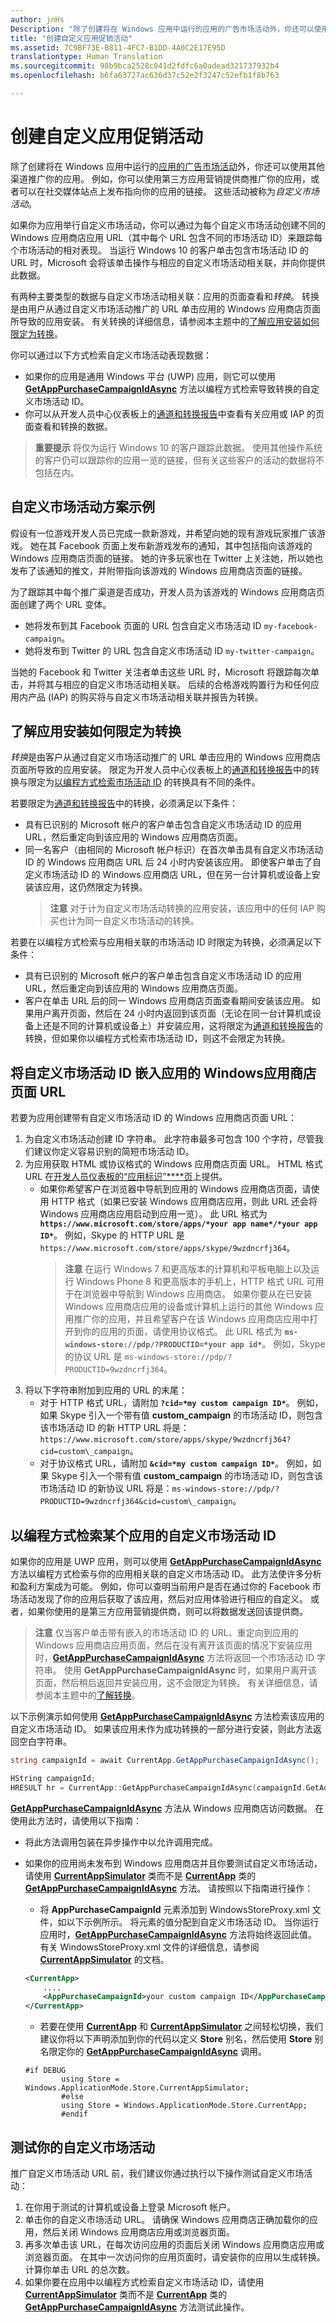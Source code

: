 ```yaml
---
author: jnHs
Description: "除了创建将在 Windows 应用中运行的应用的广告市场活动外，你还可以使用其他渠道推广你的应用。"
title: "创建自定义应用促销活动"
ms.assetid: 7C9BF73E-B811-4FC7-B1DD-4A0C2E17E95D
translationtype: Human Translation
ms.sourcegitcommit: 98b9bca2528c041d2fdfc6a0adead321737932b4
ms.openlocfilehash: b6fa63727ac636d37c52e2f3247c52efb1f8b763

---
```


# 创建自定义应用促销活动



除了创建将在 Windows 应用中运行的[应用的广告市场活动](create-an-ad-campaign-for-your-app.md)外，你还可以使用其他渠道推广你的应用。 例如，你可以使用第三方应用营销提供商推广你的应用，或者可以在社交媒体站点上发布指向你的应用的链接。 这些活动被称为*自定义市场活动*。

如果你为应用举行自定义市场活动，你可以通过为每个自定义市场活动创建不同的 Windows 应用商店应用 URL（其中每个 URL 包含不同的市场活动 ID）来跟踪每个市场活动的相对表现。 当运行 Windows 10 的客户单击包含市场活动 ID 的 URL 时，Microsoft 会将该单击操作与相应的自定义市场活动相关联，并向你提供此数据。

有两种主要类型的数据与自定义市场活动相关联：应用的页面查看和*转换*。 转换是由用户从通过自定义市场活动推广的 URL 单击应用的 Windows 应用商店页面所导致的应用安装。 有关转换的详细信息，请参阅本主题中的[了解应用安装如何限定为转换](#understanding-how-app-installs-qualify-as-conversions)。

你可以通过以下方式检索自定义市场活动表现数据：

-   如果你的应用是通用 Windows 平台 (UWP) 应用，则它可以使用 [**GetAppPurchaseCampaignIdAsync**](https://msdn.microsoft.com/library/windows/apps/mt186445) 方法以编程方式检索导致转换的自定义市场活动 ID。
-   你可以从开发人员中心仪表板上的[通道和转换报告](channels-and-conversions-report.md)中查看有关应用或 IAP 的页面查看和转换的数据。

> **重要提示** 将仅为运行 Windows 10 的客户跟踪此数据。 使用其他操作系统的客户仍可以跟踪你的应用一览的链接，但有关这些客户的活动的数据将不包括在内。

 

## 自定义市场活动方案示例


假设有一位游戏开发人员已完成一款新游戏，并希望向她的现有游戏玩家推广该游戏。 她在其 Facebook 页面上发布新游戏发布的通知，其中包括指向该游戏的 Windows 应用商店页面的链接。 她的许多玩家也在 Twitter 上关注她，所以她也发布了该通知的推文，并附带指向该游戏的 Windows 应用商店页面的链接。

为了跟踪其中每个推广渠道是否成功，开发人员为该游戏的 Windows 应用商店页面创建了两个 URL 变体。

-   她将发布到其 Facebook 页面的 URL 包含自定义市场活动 ID `my-facebook-campaign`。
-   她将发布到 Twitter 的 URL 包含自定义市场活动 ID `my-twitter-campaign`。

当她的 Facebook 和 Twitter 关注者单击这些 URL 时，Microsoft 将跟踪每次单击，并将其与相应的自定义市场活动相关联。 后续的合格游戏购置行为和任何应用内产品 (IAP) 的购买将与自定义市场活动相关联并报告为转换。

## 了解应用安装如何限定为转换


*转换*是由客户从通过自定义市场活动推广的 URL 单击应用的 Windows 应用商店页面所导致的应用安装。 限定为开发人员中心仪表板上的[通道和转换报告](channels-and-conversions-report.md)中的转换与限定为[以编程方式检索市场活动 ID](#programmatically) 的转换具有不同的条件。

若要限定为[通道和转换报告](channels-and-conversions-report.md)中的转换，必须满足以下条件：

-   具有已识别的 Microsoft 帐户的客户单击包含自定义市场活动 ID 的应用 URL，然后重定向到该应用的 Windows 应用商店页面。
-   同一名客户（由相同的 Microsoft 帐户标识）在首次单击具有自定义市场活动 ID 的 Windows 应用商店 URL 后 24 小时内安装该应用。 即使客户单击了自定义市场活动 ID 的 Windows 应用商店 URL，但在另一台计算机或设备上安装该应用，这仍然限定为转换。
    > **注意** 对于计为自定义市场活动转换的应用安装，该应用中的任何 IAP 购买也计为同一自定义市场活动的转换。

     

若要在以编程方式检索与应用相关联的市场活动 ID 时限定为转换，必须满足以下条件：

-   具有已识别的 Microsoft 帐户的客户单击包含自定义市场活动 ID 的应用 URL，然后重定向到该应用的 Windows 应用商店页面。
-   客户在单击 URL 后的同一 Windows 应用商店页面查看期间安装该应用。 如果用户离开页面，然后在 24 小时内返回到该页面（无论在同一台计算机或设备上还是不同的计算机或设备上）并安装应用，这将限定为[通道和转换报告](channels-and-conversions-report.md)的转换，但如果你以编程方式检索市场活动 ID，则这不会限定为转换。

## 将自定义市场活动 ID 嵌入应用的 Windows应用商店页面 URL


若要为应用创建带有自定义市场活动 ID 的 Windows 应用商店页面 URL：

1.  为自定义市场活动创建 ID 字符串。 此字符串最多可包含 100 个字符，尽管我们建议你定义容易识别的简短市场活动 ID。
2.  为应用获取 HTML 或协议格式的 Windows 应用商店页面 URL。 HTML 格式 URL 在[开发人员仪表板的“应用标识”****页](link-to-your-app.md)上提供。
    -   如果你希望客户在浏览器中导航到应用的 Windows 应用商店页面，请使用 HTTP 格式（如果已安装 Windows 应用商店应用，则此 URL 还会将 Windows 应用商店应用启动到应用一览）。 此 URL 格式为 **`https://www.microsoft.com/store/apps/*your app name*/*your app ID*`**。 例如，Skype 的 HTTP URL 是 `https://www.microsoft.com/store/apps/skype/9wzdncrfj364`。
        > **注意** 在运行 Windows 7 和更高版本的计算机和平板电脑上以及运行 Windows Phone 8 和更高版本的手机上，HTTP 格式 URL 可用于在浏览器中导航到 Windows 应用商店。
如果你要从在已安装 Windows 应用商店应用的设备或计算机上运行的其他 Windows 应用推广你的应用，并且希望客户在该 Windows 应用商店应用中打开到你的应用的页面，请使用协议格式。 此 URL 格式为 **`ms-windows-store://pdp/?PRODUCTID=*your app id*`**。 例如，Skype 的协议 URL 是 `ms-windows-store://pdp/?PRODUCTID=9wzdncrfj364`。
3.  将以下字符串附加到应用的 URL 的末尾：
    -   对于 HTTP 格式 URL，请附加 **`?cid=*my custom campaign ID*`**。 例如，如果 Skype 引入一个带有值 **custom\_campaign** 的市场活动 ID，则包含该市场活动 ID 的新 HTTP URL 将是：`https://www.microsoft.com/store/apps/skype/9wzdncrfj364?cid=custom\_campaign`。
    -   对于协议格式 URL，请附加 **`&cid=*my custom campaign ID*`**。 例如，如果 Skype 引入一个带有值 **custom\_campaign** 的市场活动 ID，则包含该市场活动 ID 的新协议 URL 将是：`ms-windows-store://pdp/?PRODUCTID=9wzdncrfj364&cid=custom\_campaign`。

## 以编程方式检索某个应用的自定义市场活动 ID


如果你的应用是 UWP 应用，则可以使用 [**GetAppPurchaseCampaignIdAsync**](https://msdn.microsoft.com/library/windows/apps/mt186445) 方法以编程方式检索与你的应用相关联的自定义市场活动 ID。 此方法使许多分析和盈利方案成为可能。 例如，你可以查明当前用户是否在通过你的 Facebook 市场活动发现了你的应用后获取了该应用，然后对应用体验进行相应的自定义。 或者，如果你使用的是第三方应用营销提供商，则可以将数据发送回该提供商。

> **注意** 仅当客户单击带有嵌入的市场活动 ID 的 URL、重定向到应用的 Windows 应用商店应用页面，然后在没有离开该页面的情况下安装应用时，[**GetAppPurchaseCampaignIdAsync**](https://msdn.microsoft.com/library/windows/apps/mt186445) 方法将返回一个市场活动 ID 字符串。 使用 **GetAppPurchaseCampaignIdAsync** 时，如果用户离开该页面，然后稍后返回并安装应用，这不会限定为转换。 有关详细信息，请参阅本主题中的[了解转换](#conversions)。

 

以下示例演示如何使用 [**GetAppPurchaseCampaignIdAsync**](https://msdn.microsoft.com/library/windows/apps/mt186445) 方法检索该应用的自定义市场活动 ID。 如果该应用未作为成功转换的一部分进行安装，则此方法返回空白字符串。

``` csharp
string campaignId = await CurrentApp.GetAppPurchaseCampaignIdAsync();
```

``` cpp
HString campaignId;
HRESULT hr = CurrentApp::GetAppPurchaseCampaignIdAsync(campaignId.GetAddressOf());
```

[
            **GetAppPurchaseCampaignIdAsync**](https://msdn.microsoft.com/library/windows/apps/mt186445) 方法从 Windows 应用商店访问数据。 在使用此方法时，请使用以下指南：

-   将此方法调用包装在异步操作中以允许调用完成。
-   如果你的应用尚未发布到 Windows 应用商店并且你要测试自定义市场活动，请使用 [**CurrentAppSimulator**](https://msdn.microsoft.com/library/windows/apps/hh779766) 类而不是 [**CurrentApp**](https://msdn.microsoft.com/library/windows/apps/hh779765) 类的 [**GetAppPurchaseCampaignIdAsync**](https://msdn.microsoft.com/library/windows/apps/mt187034) 方法。 请按照以下指南进行操作：
    -   将 **AppPurchaseCampaignId** 元素添加到 WindowsStoreProxy.xml 文件，如以下示例所示。 将元素的值分配到自定义市场活动 ID。 当你运行应用时，[**GetAppPurchaseCampaignIdAsync**](https://msdn.microsoft.com/library/windows/apps/mt187034) 方法将始终返回此值。 有关 WindowsStoreProxy.xml 文件的详细信息，请参阅 [**CurrentAppSimulator**](https://msdn.microsoft.com/library/windows/apps/hh779766) 的文档。

    ```        XML
    <CurrentApp>
        ....
        <AppPurchaseCampaignId>your custom campaign ID</AppPurchaseCampaignId>
    </CurrentApp>
    ```
    
    -   若要在使用 [**CurrentApp**](https://msdn.microsoft.com/library/windows/apps/hh779765) 和 [**CurrentAppSimulator**](https://msdn.microsoft.com/library/windows/apps/hh779766) 之间轻松切换，我们建议你将以下声明添加到你的代码以定义 **Store** 别名，然后使用 **Store** 别名限定你的 [**GetAppPurchaseCampaignIdAsync**](https://msdn.microsoft.com/library/windows/apps/mt187034) 调用。

    ```        CSharp
    #if DEBUG
            using Store = Windows.ApplicationMode.Store.CurrentAppSimulator;
            #else
            using Store = Windows.ApplicationMode.Store.CurrentApp;
            #endif   
    ```

## 测试你的自定义市场活动


推广自定义市场活动 URL 前，我们建议你通过执行以下操作测试自定义市场活动：

1.  在你用于测试的计算机或设备上登录 Microsoft 帐户。
2.  单击你的自定义市场活动 URL。 请确保 Windows 应用商店正确加载你的应用，然后关闭 Windows 应用商店应用或浏览器页面。
3.  再多次单击该 URL，在每次访问应用的页面后关闭 Windows 应用商店应用或浏览器页面。 在其中一次访问你的应用页面时，请安装你的应用以生成转换。 计算你单击 URL 的总次数。
4.  如果你要在应用中以编程方式检索自定义市场活动 ID，请使用 [**CurrentAppSimulator**](https://msdn.microsoft.com/library/windows/apps/hh779766) 类而不是 [**CurrentApp**](https://msdn.microsoft.com/library/windows/apps/hh779765) 类的 [**GetAppPurchaseCampaignIdAsync**](https://msdn.microsoft.com/library/windows/apps/mt187034) 方法测试此操作。

 

 







<!--HONumber=Jun16_HO4-->


